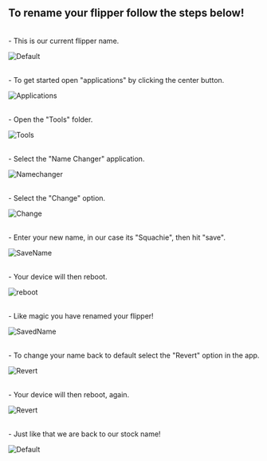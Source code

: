 ## To rename your flipper follow the steps below!
<br>
- This is our current flipper name.
<br>

![Default](https://user-images.githubusercontent.com/19293864/212785037-1ff16131-530f-45a9-992b-f2fb7d0a9567.png)

<br>
- To get started open "applications" by clicking the center button.
<br>

![Applications](https://user-images.githubusercontent.com/19293864/212785085-1d4a9277-093c-4f11-a83b-8594d90b8f70.png)

<br>
- Open the "Tools" folder.
<br>

![Tools](https://user-images.githubusercontent.com/19293864/212785130-ab9bcee0-4000-45d3-b036-9bf36850a8df.png)

<br>
- Select the "Name Changer" application.
<br>

![Namechanger](https://user-images.githubusercontent.com/19293864/212785239-da0b5592-7518-4eb0-a10a-a8841a699bb3.png)

<br>
- Select the "Change" option.
<br>

![Change](https://user-images.githubusercontent.com/19293864/212785184-cc043284-9092-4dbb-a9ef-bc39ab22a85c.png)

<br>
- Enter your new name, in our case its "Squachie", then hit "save".
<br>

![SaveName](https://user-images.githubusercontent.com/19293864/212785517-758fe3a3-0aca-4de9-9026-43c3890b34d6.png)

<br>
- Your device will then reboot.
<br>

![reboot](https://user-images.githubusercontent.com/19293864/212785460-4138c6a3-0198-497f-b87c-5b005a7327d2.png)

<br>
- Like magic you have renamed your flipper!
<br>

![SavedName](https://user-images.githubusercontent.com/19293864/212785317-4505f3cf-9fca-4dc9-8cd2-2961be926cbe.png)

<br>
- To change your name back to default select the "Revert" option in the app.
<br>

![Revert](https://user-images.githubusercontent.com/19293864/212785639-43832b57-3b53-4af0-8c01-8dfcc82dc30b.png)

<br>
- Your device will then reboot, again.
<br>

![Revert](https://user-images.githubusercontent.com/19293864/212785578-9083c5b5-4472-452c-96d7-715a75d6b34c.png)

<br>
- Just like that we are back to our stock name!
<br>

![Default](https://user-images.githubusercontent.com/19293864/212785037-1ff16131-530f-45a9-992b-f2fb7d0a9567.png)